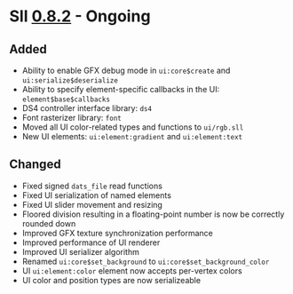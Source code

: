 # Sll [0.8.2] - Ongoing

## Added

- Ability to enable GFX debug mode in `ui:core$create` and `ui:serialize$deserialize`
- Ability to specify element-specific callbacks in the UI: `element$base$callbacks`
- DS4 controller interface library: `ds4`
- Font rasterizer library: `font`
- Moved all UI color-related types and functions to `ui/rgb.sll`
- New UI elements: `ui:element:gradient` and `ui:element:text`

## Changed

- Fixed signed `dats_file` read functions
- Fixed UI serialization of named elements
- Fixed UI slider movement and resizing
- Floored division resulting in a floating-point number is now be correctly rounded down
- Improved GFX texture synchronization performance
- Improved performance of UI renderer
- Improved UI serializer algorithm
- Renamed `ui:core$set_background` to `ui:core$set_background_color`
- UI `ui:element:color` element now accepts per-vertex colors
- UI color and position types are now serializeable

[0.8.2]: https://github.com/sl-lang/sll/compare/sll-v0.8.1...main
